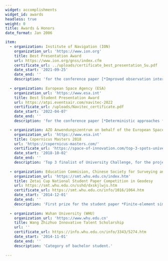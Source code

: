```yaml
---
widget: accomplishments
widget_id: awards
headless: true 
weight: 0
title: Awards & Honors
date_format: Jan 2006

item:
  - organization: Institute of Navigation (ION)
    organization_url: 'https://www.ion.org'
    title: Best Presentation Award
    url: https://www.ion.org/gnss/index.cfm
    certificate_url: ../uploads/certificate_best_presentation_Su.pdf
    date_start: '2021-09-25'
    date_end: ''
    description: 'for the conference paper [*Improved observation interval bounding for GNSS urban navigation*](https://sujingyao.netlify.app/publication/improved-observation-interval-bounding-for-multi-gnss-integrity-monitoring-in-urban-navigation/), presented at [*ION GNSS+ 2021, The 34th International Technical Meeting of the Satellite Division of The Institute of Navigation*](https://www.ion.org/gnss/index.cfm)'
    
  - organization: European Space Agency (ESA)
    organization_url: 'https://www.esa.int'
    title: Best Student Presentation Award
    url: https://atpi.eventsair.com/navitec-2022
    certificate_url: /uploads/Navitec_certificate.pdf
    date_start: '2022-04-07'
    date_end: ''
    description: 'for the conference paper [*Deterministic approaches for bounding GNSS uncertainty: A comparative analysis*](https://sujingyao.netlify.app/publication/deterministic-approaches-for-bounding-gnss-uncertainty-a-comparative-analysis/), presented at [*NAVITEC 2022, The 10th ESA Workshop on Satellite Navigation Technologies and European Workshop on GNSS Signals and Signal Processing*](https://atpi.eventsair.com/navitec-2022)'

  - organization: AZO Anwendungszentrum on behalf of the European Space Agency (ESA)
    organization_url: 'https://www.esa.int'
    title: Copernicus Masters 2018
    url: 'https://copernicus-masters.com/'
    certificate_url: 'https://space-of-innovation.com/top-3-spots-university-challenge-2018/'
    date_start: '2018-10-02'
    date_end: ''
    description: 'Top 3 finalist of University Challenge, for the project *Marine Navigation Safety Monitor (MaNSaM)*, supervised by [Dr. Thomas Gruber](https://www.asg.ed.tum.de/iapg/mitarbeiter/gruber/), Technical University of Munich.'
    
  - organization: Education Commision, Chinese Society for Surveying and Mapping
    organization_url: 'https://smt.whu.edu.cn/index.htm'
    title: Zetai Cup National Student Paper Competition in Geodesy
    url: https://smt.whu.edu.cn/sshd/dxskjlwjs.htm
    certificate_url: https://smt.whu.edu.cn/info/1016/1064.htm
    date_start: '2014-12-01'
    date_end: ''
    description: 'First prize for the student paper *Finite-element simulation of generation factors analysis of a slow earthquake event*, supervised by [Prof. Caijun Xu](http://cjxu.users.sgg.whu.edu.cn/), Wuhan University.'
    
  - organization: Wuhan University (WHU)
    organization_url: 'https://www.whu.edu.cn'
    title: Wang Zhizhuo Innovative Talent Scholarship 
    url: ''
    certificate_url: https://info.whu.edu.cn/info/3343/5274.htm
    date_start: '2014-11-01'
    date_end: ''
    description: 'Category of bachelor student.'    
  
---
```

